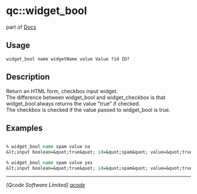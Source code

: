 qc::widget_bool
===============

part of [Docs](.)

Usage
-----
`
	widget_bool name widgetName value Value ?id ID? 
    `

Description
-----------
Return an HTML form, checkbox input widget.<br>
    The difference between widget_bool and widget_checkbox is that widget_bool always returns the value "true" if checked.<br>
    The checkbox is checked if the value passed to widget_bool is true.

Examples
--------
```tcl

% widget_bool name spam value no
&lt;input boolean=&quot;true&quot; id=&quot;spam&quot; value=&quot;true&quot; name=&quot;spam&quot; type=&quot;checkbox&quot;&gt;

% widget_bool name spam value yes
&lt;input boolean=&quot;true&quot; id=&quot;spam&quot; value=&quot;true&quot; name=&quot;spam&quot; type=&quot;checkbox&quot; checked&gt;

```

----------------------------------
*[Qcode Software Limited] [qcode]*

[qcode]: http://www.qcode.co.uk "Qcode Software"